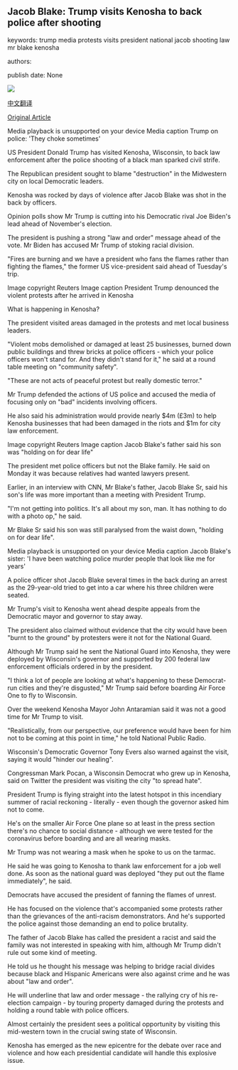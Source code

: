 ## Jacob Blake: Trump visits Kenosha to back police after shooting

keywords: trump media protests visits president national jacob shooting law mr blake kenosha

authors: 

publish date: None

![](https://ichef.bbci.co.uk/images/ic/1024x576/p08q7fh3.jpg)

[中文翻译](Jacob%20Blake%3A%20Trump%20visits%20Kenosha%20to%20back%20police%20after%20shooting_zh.md)

[Original Article](https://www.bbc.com/news/world-us-canada-53989076)

Media playback is unsupported on your device Media caption Trump on police: 'They choke sometimes'

US President Donald Trump has visited Kenosha, Wisconsin, to back law enforcement after the police shooting of a black man sparked civil strife.

The Republican president sought to blame "destruction" in the Midwestern city on local Democratic leaders.

Kenosha was rocked by days of violence after Jacob Blake was shot in the back by officers.

Opinion polls show Mr Trump is cutting into his Democratic rival Joe Biden's lead ahead of November's election.

The president is pushing a strong "law and order" message ahead of the vote. Mr Biden has accused Mr Trump of stoking racial division.

"Fires are burning and we have a president who fans the flames rather than fighting the flames," the former US vice-president said ahead of Tuesday's trip.

Image copyright Reuters Image caption President Trump denounced the violent protests after he arrived in Kenosha

What is happening in Kenosha?

The president visited areas damaged in the protests and met local business leaders.

"Violent mobs demolished or damaged at least 25 businesses, burned down public buildings and threw bricks at police officers - which your police officers won't stand for. And they didn't stand for it," he said at a round table meeting on "community safety".

"These are not acts of peaceful protest but really domestic terror."

Mr Trump defended the actions of US police and accused the media of focusing only on "bad" incidents involving officers.

He also said his administration would provide nearly $4m (£3m) to help Kenosha businesses that had been damaged in the riots and $1m for city law enforcement.

Image copyright Reuters Image caption Jacob Blake's father said his son was "holding on for dear life"

The president met police officers but not the Blake family. He said on Monday it was because relatives had wanted lawyers present.

Earlier, in an interview with CNN, Mr Blake's father, Jacob Blake Sr, said his son's life was more important than a meeting with President Trump.

"I'm not getting into politics. It's all about my son, man. It has nothing to do with a photo op," he said.

Mr Blake Sr said his son was still paralysed from the waist down, "holding on for dear life".

Media playback is unsupported on your device Media caption Jacob Blake's sister: 'I have been watching police murder people that look like me for years'

A police officer shot Jacob Blake several times in the back during an arrest as the 29-year-old tried to get into a car where his three children were seated.

Mr Trump's visit to Kenosha went ahead despite appeals from the Democratic mayor and governor to stay away.

The president also claimed without evidence that the city would have been "burnt to the ground" by protesters were it not for the National Guard.

Although Mr Trump said he sent the National Guard into Kenosha, they were deployed by Wisconsin's governor and supported by 200 federal law enforcement officials ordered in by the president.

"I think a lot of people are looking at what's happening to these Democrat-run cities and they're disgusted," Mr Trump said before boarding Air Force One to fly to Wisconsin.

Over the weekend Kenosha Mayor John Antaramian said it was not a good time for Mr Trump to visit.

"Realistically, from our perspective, our preference would have been for him not to be coming at this point in time," he told National Public Radio.

Wisconsin's Democratic Governor Tony Evers also warned against the visit, saying it would "hinder our healing".

Congressman Mark Pocan, a Wisconsin Democrat who grew up in Kenosha, said on Twitter the president was visiting the city "to spread hate".

President Trump is flying straight into the latest hotspot in this incendiary summer of racial reckoning - literally - even though the governor asked him not to come.

He's on the smaller Air Force One plane so at least in the press section there's no chance to social distance - although we were tested for the coronavirus before boarding and are all wearing masks.

Mr Trump was not wearing a mask when he spoke to us on the tarmac.

He said he was going to Kenosha to thank law enforcement for a job well done. As soon as the national guard was deployed "they put out the flame immediately", he said.

Democrats have accused the president of fanning the flames of unrest.

He has focused on the violence that's accompanied some protests rather than the grievances of the anti-racism demonstrators. And he's supported the police against those demanding an end to police brutality.

The father of Jacob Blake has called the president a racist and said the family was not interested in speaking with him, although Mr Trump didn't rule out some kind of meeting.

He told us he thought his message was helping to bridge racial divides because black and Hispanic Americans were also against crime and he was about "law and order".

He will underline that law and order message - the rallying cry of his re-election campaign - by touring property damaged during the protests and holding a round table with police officers.

Almost certainly the president sees a political opportunity by visiting this mid-western town in the crucial swing state of Wisconsin.

Kenosha has emerged as the new epicentre for the debate over race and violence and how each presidential candidate will handle this explosive issue.